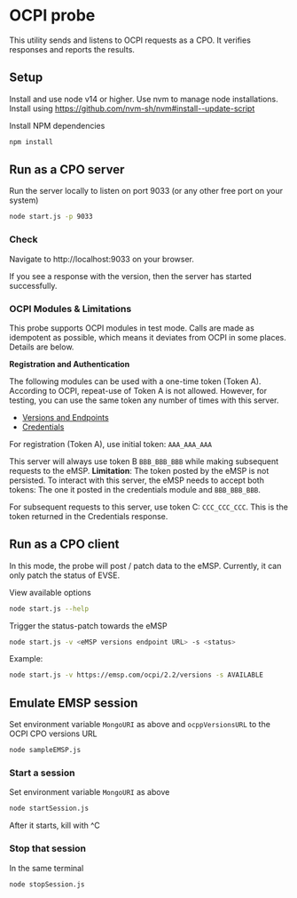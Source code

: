 # OCPI probe

This utility sends and listens to OCPI requests as a CPO.
It verifies responses and reports the results.

## Setup

Install and use node v14 or higher. Use nvm to manage node installations.
Install using https://github.com/nvm-sh/nvm#install--update-script

Install NPM dependencies

```bash
npm install
```

## Run as a CPO server

Run the server locally to listen on port 9033 (or any other free port on your system)

```bash
node start.js -p 9033
```

### Check

Navigate to http://localhost:9033 on your browser.

If you see a response with the version, then the server has started successfully.

### OCPI Modules & Limitations

This probe supports OCPI modules in test mode. Calls are made as idempotent as possible, which means it deviates from OCPI in some places. Details are below.

**Registration and Authentication**

The following modules can be used with a one-time token (Token A). According to OCPI, repeat-use of Token A is not allowed.
However, for testing, you can use the same token any number of times with this server.

- [Versions and Endpoints](https://github.com/ocpi/ocpi/blob/master/version_information_endpoint.asciidoc)
- [Credentials](https://github.com/ocpi/ocpi/blob/master/credentials.asciidoc)

For registration (Token A), use initial token: `AAA_AAA_AAA`

This server will always use token B `BBB_BBB_BBB` while making subsequent requests to the eMSP.
**Limitation**: The token posted by the eMSP is not persisted. To interact with this server, the eMSP needs to accept both tokens: The one it posted in the credentials module and `BBB_BBB_BBB`.

For subsequent requests to this server, use token C: `CCC_CCC_CCC`.
This is the token returned in the Credentials response. 

## Run as a CPO client

In this mode, the probe will post / patch data to the eMSP.
Currently, it can only patch the status of EVSE.

View available options

```bash
node start.js --help
```

Trigger the status-patch towards the eMSP

```bash
node start.js -v <eMSP versions endpoint URL> -s <status>
```

Example:

```bash
node start.js -v https://emsp.com/ocpi/2.2/versions -s AVAILABLE
```

## Emulate EMSP session

Set environment variable `MongoURI` as above and `ocppVersionsURL` to the OCPI CPO versions URL

```bash
node sampleEMSP.js
```

### Start a session

Set environment variable `MongoURI` as above

```bash
node startSession.js 
```
After it starts, kill with ^C

### Stop that session

In the same terminal

```bash
node stopSession.js
```
